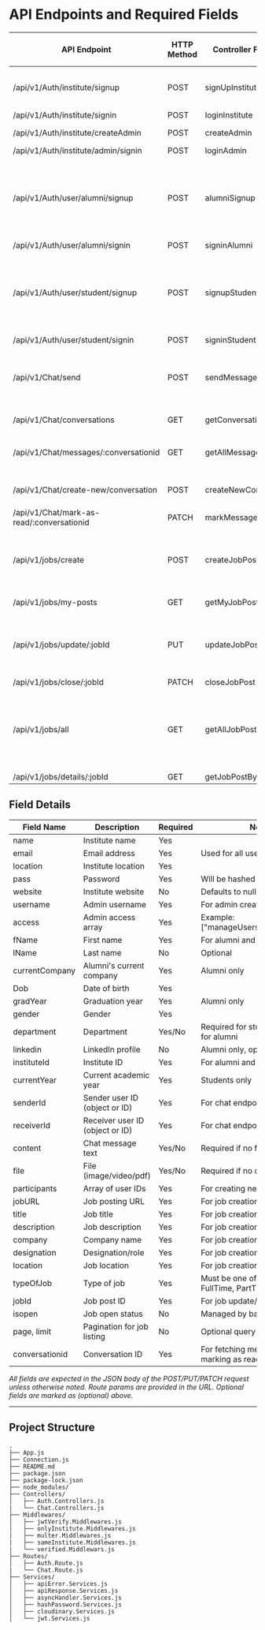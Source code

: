 # API Endpoints and Required Fields

| API Endpoint                                   | HTTP Method | Controller Function      | Required Fields (Request Body / Params)                                                        | Variable Names in Code                                         |
|------------------------------------------------|-------------|-------------------------|-----------------------------------------------------------------------------------------------|----------------------------------------------------------------|
| /api/v1/Auth/institute/signup                  | POST        | signUpInstitute         | name, email, location, pass                                                                   | name, email, location, pass, website (optional)                |
| /api/v1/Auth/institute/signin                  | POST        | loginInstitute          | email, pass                                                                                   | email, pass                                                    |
| /api/v1/Auth/institute/createAdmin             | POST        | createAdmin             | username, email, pass, access                                                                 | username, email, pass, access                                  |
| /api/v1/Auth/institute/admin/signin            | POST        | loginAdmin              | email, pass                                                                                   | email, pass                                                    |
| /api/v1/Auth/user/alumni/signup                | POST        | alumniSignup            | fName, email, pass, currentCompany, Dob, gradYear, gender, instituteId, degree, department                        | fName, lName (optional), email, pass, currentCompany, Dob, gradYear, gender, linkedin (optional), instituteId |
| /api/v1/Auth/user/alumni/signin                | POST        | signinAlumni            | email, pass                                                                                   | email, pass                                                    |
| /api/v1/Auth/user/student/signup               | POST        | signupStudent           | fName, email, pass, Dob, currentYear, department, persuingdegree, instituteId, gender                         | fName, lName (optional), email, pass, Dob, currentYear, department, persuingdegeree, instituteId, gender           |
| /api/v1/Auth/user/student/signin               | POST        | signinStudent           | email, pass                                                                                   | email, pass                                                    |
| /api/v1/Chat/send                              | POST        | sendMessage             | senderId, receiverId, instituteId, content (if no file) or file (if no content)               | senderId, receiverId, content (optional), file (optional), instituteId                             |
| /api/v1/Chat/conversations                     | GET         | getConversations        | (must be logged in and verified)                                                              | -                                                              |
| /api/v1/Chat/messages/:conversationid          | GET         | getAllMessages          | conversationid (URL param), page (optional), limit (optional)                                 | conversationid, page (optional), limit (optional)              |
| /api/v1/Chat/create-new/conversation           | POST        | createNewConversation   | participants (array of user IDs)                                                              | participants                                                   |
| /api/v1/Chat/mark-as-read/:conversationid      | PATCH       | markMessagesAsRead      | conversationid (URL param)                                                                    | conversationid                                                 |
| /api/v1/jobs/create                            | POST        | createJobPost           | jobURL, title, description, company, designation, location, typeOfJob                         | jobURL, title, description, company, designation, location, typeOfJob                               |
| /api/v1/jobs/my-posts                          | GET         | getMyJobPosts           | (must be logged in as alumni)                                                                 | -                                                              |
| /api/v1/jobs/update/:jobId                     | PUT         | updateJobPost           | jobId (param), any updatable job fields (see below)                                           | jobId, jobURL, title, description, company, designation, location, typeOfJob                        |
| /api/v1/jobs/close/:jobId                      | PATCH       | closeJobPost            | jobId (param)                                                                                 | jobId                                                          |
| /api/v1/jobs/all                               | GET         | getAllJobPosts          | (optional query: page, limit, typeOfJob, company, location)                                   | page (optional), limit (optional), typeOfJob (optional), company (optional), location (optional)    |
| /api/v1/jobs/details/:jobId                    | GET         | getJobPostById          | jobId (param)                                                                                 | jobId                                                          |

## Field Details

| Field Name      | Description                       | Required | Notes                                                      |
|-----------------|-----------------------------------|----------|------------------------------------------------------------|
| name            | Institute name                    | Yes      |                                                            |
| email           | Email address                     | Yes      | Used for all user types                                    |
| location        | Institute location                | Yes      |                                                            |
| pass            | Password                          | Yes      | Will be hashed                                             |
| website         | Institute website                 | No       | Defaults to null                                           |
| username        | Admin username                    | Yes      | For admin creation                                         |
| access          | Admin access array                | Yes      | Example: ["manageUsers","viewReports"]                     |
| fName           | First name                        | Yes      | For alumni and students                                    |
| lName           | Last name                         | No       | Optional                                                   |
| currentCompany  | Alumni's current company          | Yes      | Alumni only                                                |
| Dob             | Date of birth                     | Yes      |                                                            |
| gradYear        | Graduation year                   | Yes      | Alumni only                                                |
| gender          | Gender                            | Yes      |                                                            |
| department      | Department                        | Yes/No   | Required for students, optional for alumni                 |
| linkedin        | LinkedIn profile                  | No       | Alumni only, optional                                      |
| instituteId     | Institute ID                      | Yes      | For alumni and students                                    |
| currentYear     | Current academic year             | Yes      | Students only                                              |
| senderId        | Sender user ID (object or ID)     | Yes      | For chat endpoints                                         |
| receiverId      | Receiver user ID (object or ID)   | Yes      | For chat endpoints                                         |
| content         | Chat message text                 | Yes/No   | Required if no file is sent                                |
| file            | File (image/video/pdf)            | Yes/No   | Required if no content is sent                             |
| participants    | Array of user IDs                 | Yes      | For creating new conversation                              |
| jobURL          | Job posting URL                   | Yes      | For job creation                                           |
| title           | Job title                         | Yes      | For job creation                                           |
| description     | Job description                   | Yes      | For job creation                                           |
| company         | Company name                      | Yes      | For job creation                                           |
| designation     | Designation/role                  | Yes      | For job creation                                           |
| location        | Job location                      | Yes      | For job creation                                           |
| typeOfJob       | Type of job                       | Yes      | Must be one of: Internship, FullTime, PartTime             |
| jobId           | Job post ID                       | Yes      | For job update/close/details                               |
| isopen          | Job open status                   | No       | Managed by backend                                         |
| page, limit     | Pagination for job listing        | No       | Optional query params                                      |
| conversationid  | Conversation ID                   | Yes      | For fetching messages and marking as read                  |

*All fields are expected in the JSON body of the POST/PUT/PATCH request unless otherwise noted. Route params are provided in the URL. Optional fields are marked as (optional) above.*


---

## Project Structure

```
.
├── App.js
├── Connection.js
├── README.md
├── package.json
├── package-lock.json
├── node_modules/
├── Controllers/
│   ├── Auth.Controllers.js
|   └── Chat.Controllers.js
├── Middlewares/
│   ├── jwtVerify.Middlewares.js
│   ├── onlyInstitute.Middlewares.js
|   ├── multer.Middlewares.js
|   ├── sameInstitute.Middlewares.js
|   └── verified.Middlewars.js 
├── Routes/
│   ├── Auth.Route.js
|   └── Chat.Route.js
├── Services/
│   ├── apiError.Services.js
│   ├── apiResponse.Services.js
│   ├── asyncHandler.Services.js
│   ├── hashPassword.Services.js
│   ├── cloudinary.Services.js
│   └── jwt.Services.js
```